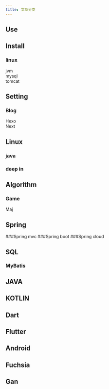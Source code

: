 ```yaml
---
title: 文章分类
---
```


## Use


## Install
### linux
jvm  
mysql  
tomcat  

## Setting
### Blog
Hexo  
Next  


## Linux
### java
### deep in


## Algorithm
### Game
Maj  


## Spring
###Spring mvc
###Spring boot
###Spring cloud

## SQL
### MyBatis

## JAVA
## KOTLIN

## Dart
## Flutter


## Android
## Fuchsia


## Gan